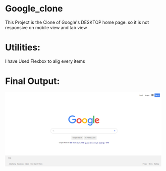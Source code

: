 # Google_clone
This Project is the Clone of Google's DESKTOP home page. so it is not responsive on mobile view and tab view

# Utilities: 
I have Used Flexbox to alig every items

# Final Output:
![](Google_home.png)
